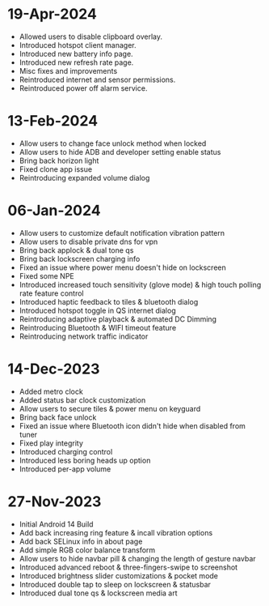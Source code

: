 # 19-Apr-2024
- Allowed users to disable clipboard overlay.
- Introduced hotspot client manager.
- Introduced new battery info page.
- Introduced new refresh rate page.
- Misc fixes and improvements
- Reintroduced internet and sensor permissions.
- Reintroduced power off alarm service.

# 13-Feb-2024
- Allow users to change face unlock method when locked
- Allow users to hide ADB and developer setting enable status
- Bring back horizon light
- Fixed clone app issue
- Reintroducing expanded volume dialog

# 06-Jan-2024
- Allow users to customize default notification vibration pattern
- Allow users to disable private dns for vpn
- Bring back applock & dual tone qs
- Bring back lockscreen charging info
- Fixed an issue where power menu doesn't hide on lockscreen
- Fixed some NPE
- Introduced increased touch sensitivity (glove mode) & high touch polling rate feature control
- Introduced haptic feedback to tiles & bluetooth dialog
- Introduced hotspot toggle in QS internet dialog
- Reintroducing adaptive playback & automated DC Dimming
- Reintroducing Bluetooth & WIFI timeout feature
- Reintroducing network traffic indicator

# 14-Dec-2023
- Added metro clock
- Added status bar clock customization
- Allow users to secure tiles & power menu on keyguard
- Bring back face unlock
- Fixed an issue where Bluetooth icon didn't hide when disabled from tuner
- Fixed play integrity
- Introduced charging control
- Introduced less boring heads up option
- Introduced per-app volume

# 27-Nov-2023
- Initial Android 14 Build
- Add back increasing ring feature & incall vibration options
- Add back SELinux info in about page
- Add simple RGB color balance transform
- Allow users to hide navbar pill & changing the length of gesture navbar
- Introduced advanced reboot & three-fingers-swipe to screenshot
- Introduced brightness slider customizations & pocket mode
- Introduced double tap to sleep on lockscreen & statusbar
- Introduced dual tone qs & lockscreen media art
